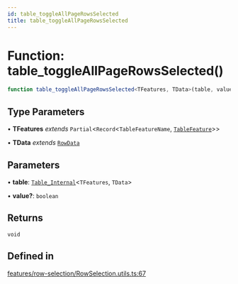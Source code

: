 ```yaml
---
id: table_toggleAllPageRowsSelected
title: table_toggleAllPageRowsSelected
---
```


# Function: table\_toggleAllPageRowsSelected()

```ts
function table_toggleAllPageRowsSelected<TFeatures, TData>(table, value?): void
```

## Type Parameters

• **TFeatures** *extends* `Partial`\<`Record`\<`TableFeatureName`, [`TableFeature`](../interfaces/tablefeature.md)\>\>

• **TData** *extends* [`RowData`](../type-aliases/rowdata.md)

## Parameters

• **table**: [`Table_Internal`](../type-aliases/table_internal.md)\<`TFeatures`, `TData`\>

• **value?**: `boolean`

## Returns

`void`

## Defined in

[features/row-selection/RowSelection.utils.ts:67](https://github.com/TanStack/table/blob/main/packages/table-core/src/features/row-selection/RowSelection.utils.ts#L67)
